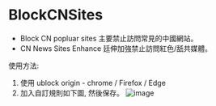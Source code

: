 # BlockCNSites
- Block CN popluar sites 主要禁止訪問常見的中國網站。
- CN News Sites Enhance 廷伸加強禁止訪問紅色/舐共媒體。

使用方法:
1. 使用 ublock origin - chrome / Firefox / Edge
2. 加入自訂規則如下圖, 然後保存。
![image](https://i.imgur.com/ZQU81OO.png)
